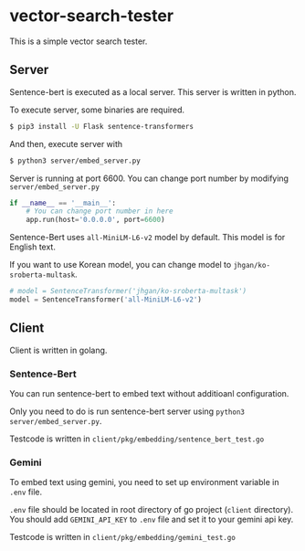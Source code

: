 # vector-search-tester

This is a simple vector search tester. 

## Server

Sentence-bert is executed as a local server. This server is written in python.

To execute server, some binaries are required. 

```bash
$ pip3 install -U Flask sentence-transformers
```

And then, execute server with
```bash
$ python3 server/embed_server.py
```

Server is running at port 6600. You can change port number by modifying `server/embed_server.py`

```python
if __name__ == '__main__':
    # You can change port number in here
    app.run(host='0.0.0.0', port=6600)
```

Sentence-Bert uses `all-MiniLM-L6-v2` model by default. This model is for English text. 

If you want to use Korean model, you can change model to `jhgan/ko-sroberta-multask`. 

```python
# model = SentenceTransformer('jhgan/ko-sroberta-multask') 
model = SentenceTransformer('all-MiniLM-L6-v2')
```

## Client

Client is written in golang. 

### Sentence-Bert

You can run sentence-bert to embed text without additioanl configuration. 

Only you need to do is run sentence-bert server using `python3 server/embed_server.py`. 

Testcode is written in `client/pkg/embedding/sentence_bert_test.go`

### Gemini

To embed text using gemini, you need to set up environment variable in `.env` file.

`.env` file should be located in root directory of go project (`client` directory). You should add `GEMINI_API_KEY` to `.env` file and set it to your gemini api key.

Testcode is written in `client/pkg/embedding/gemini_test.go`